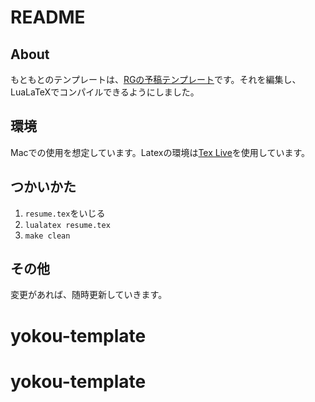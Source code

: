 # README

## About
もともとのテンプレートは、[RGの予稿テンプレート](https://github.com/sfc-rg/yokou-template)です。それを編集し、LuaLaTeXでコンパイルできるようにしました。

## 環境
Macでの使用を想定しています。Latexの環境は[Tex Live](https://texwiki.texjp.org/?TeX%20Live)を使用しています。

## つかいかた
1. `resume.tex`をいじる
2. `lualatex resume.tex`
4. `make clean`

## その他
変更があれば、随時更新していきます。
# yokou-template
# yokou-template
